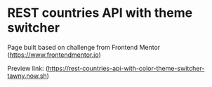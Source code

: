 # REST countries API with theme switcher

Page built based on challenge from Frontend Mentor (https://www.frontendmentor.io)

Preview link: (https://rest-countries-api-with-color-theme-switcher-tawny.now.sh)
